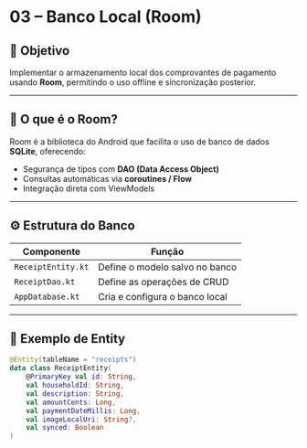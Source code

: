 # 03 – Banco Local (Room)

## 🎯 Objetivo
Implementar o armazenamento local dos comprovantes de pagamento usando **Room**, permitindo o uso offline e sincronização posterior.

---

## 🧩 O que é o Room?
Room é a biblioteca do Android que facilita o uso de banco de dados **SQLite**, oferecendo:
- Segurança de tipos com **DAO (Data Access Object)**
- Consultas automáticas via **coroutines / Flow**
- Integração direta com ViewModels

---

## ⚙️ Estrutura do Banco

| Componente | Função |
|-------------|--------|
| `ReceiptEntity.kt` | Define o modelo salvo no banco |
| `ReceiptDao.kt` | Define as operações de CRUD |
| `AppDatabase.kt` | Cria e configura o banco local |

---

## 🧱 Exemplo de Entity
```kotlin
@Entity(tableName = "receipts")
data class ReceiptEntity(
    @PrimaryKey val id: String,
    val householdId: String,
    val description: String,
    val amountCents: Long,
    val paymentDateMillis: Long,
    val imageLocalUri: String?,
    val synced: Boolean
)

